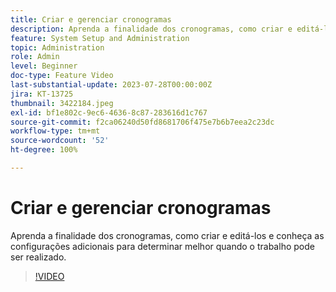 ```yaml
---
title: Criar e gerenciar cronogramas
description: Aprenda a finalidade dos cronogramas, como criar e editá-los e conheça as configurações adicionais para determinar melhor quando o trabalho pode ser realizado.
feature: System Setup and Administration
topic: Administration
role: Admin
level: Beginner
doc-type: Feature Video
last-substantial-update: 2023-07-28T00:00:00Z
jira: KT-13725
thumbnail: 3422184.jpeg
exl-id: bf1e802c-9ec6-4636-8c87-283616d1c767
source-git-commit: f2ca06240d50fd8681706f475e7b6b7eea2c23dc
workflow-type: tm+mt
source-wordcount: '52'
ht-degree: 100%

---
```


# Criar e gerenciar cronogramas

Aprenda a finalidade dos cronogramas, como criar e editá-los e conheça as configurações adicionais para determinar melhor quando o trabalho pode ser realizado.

>[!VIDEO](https://video.tv.adobe.com/v/3422184/?quality=12&learn=on&enablevpops)

